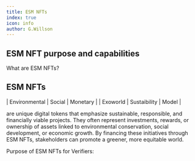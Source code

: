 ```yaml
---
title: ESM NFTs
index: true
icon: info
author: G.Willson
---
```


## ESM NFT purpose and capabilities

What are ESM NFTs?

## ESM NFTs


| Environmental | Social | Monetary |
| Exoworld | Sustaibility | Model |

are unique digital tokens that emphasize sustainable, responsible, and financially viable projects. They often represent investments, rewards, or ownership of assets linked to environmental conservation, social development, or economic growth. By financing these initiatives through ESM NFTs, stakeholders can promote a greener, more equitable world.

Purpose of ESM NFTs for Verifiers:

